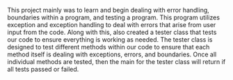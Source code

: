 This project mainly was to learn and begin dealing with error handling, boundaries within a program, and testing a program.
This program utilizes exception and exception handling to deal with errors that arise from user input from the code. 
Along with this, also created a tester class that tests our code to ensure everything is working as needed. The tester class is designed to test different methods within our code to ensure that each method itself is dealing with exceptions, errors, and boundaries. Once all individual methods are tested, then the main for the tester class will return if all tests passed or failed.
